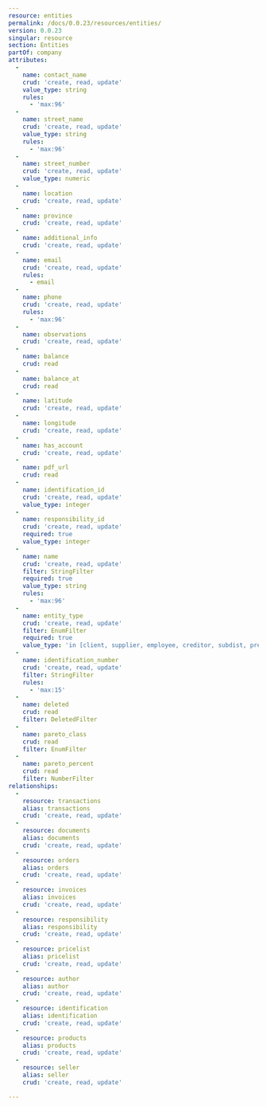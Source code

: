 ```yaml
---
resource: entities
permalink: /docs/0.0.23/resources/entities/
version: 0.0.23
singular: resource
section: Entities
partOf: company
attributes:
  -
    name: contact_name
    crud: 'create, read, update'
    value_type: string
    rules:
      - 'max:96'
  -
    name: street_name
    crud: 'create, read, update'
    value_type: string
    rules:
      - 'max:96'
  -
    name: street_number
    crud: 'create, read, update'
    value_type: numeric
  -
    name: location
    crud: 'create, read, update'
  -
    name: province
    crud: 'create, read, update'
  -
    name: additional_info
    crud: 'create, read, update'
  -
    name: email
    crud: 'create, read, update'
    rules:
      - email
  -
    name: phone
    crud: 'create, read, update'
    rules:
      - 'max:96'
  -
    name: observations
    crud: 'create, read, update'
  -
    name: balance
    crud: read
  -
    name: balance_at
    crud: read
  -
    name: latitude
    crud: 'create, read, update'
  -
    name: longitude
    crud: 'create, read, update'
  -
    name: has_account
    crud: 'create, read, update'
  -
    name: pdf_url
    crud: read
  -
    name: identification_id
    crud: 'create, read, update'
    value_type: integer
  -
    name: responsibility_id
    crud: 'create, read, update'
    required: true
    value_type: integer
  -
    name: name
    crud: 'create, read, update'
    filter: StringFilter
    required: true
    value_type: string
    rules:
      - 'max:96'
  -
    name: entity_type
    crud: 'create, read, update'
    filter: EnumFilter
    required: true
    value_type: 'in [client, supplier, employee, creditor, subdist, prevent]'
  -
    name: identification_number
    crud: 'create, read, update'
    filter: StringFilter
    rules:
      - 'max:15'
  -
    name: deleted
    crud: read
    filter: DeletedFilter
  -
    name: pareto_class
    crud: read
    filter: EnumFilter
  -
    name: pareto_percent
    crud: read
    filter: NumberFilter
relationships:
  -
    resource: transactions
    alias: transactions
    crud: 'create, read, update'
  -
    resource: documents
    alias: documents
    crud: 'create, read, update'
  -
    resource: orders
    alias: orders
    crud: 'create, read, update'
  -
    resource: invoices
    alias: invoices
    crud: 'create, read, update'
  -
    resource: responsibility
    alias: responsibility
    crud: 'create, read, update'
  -
    resource: pricelist
    alias: pricelist
    crud: 'create, read, update'
  -
    resource: author
    alias: author
    crud: 'create, read, update'
  -
    resource: identification
    alias: identification
    crud: 'create, read, update'
  -
    resource: products
    alias: products
    crud: 'create, read, update'
  -
    resource: seller
    alias: seller
    crud: 'create, read, update'

---
```


